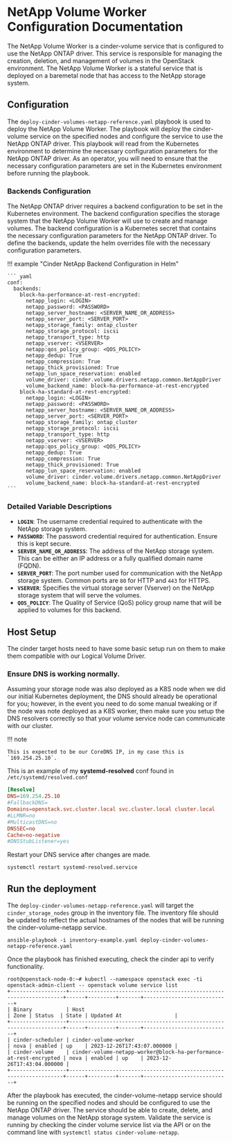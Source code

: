 # NetApp Volume Worker Configuration Documentation

The NetApp Volume Worker is a cinder-volume service that is configured to use the NetApp ONTAP driver. This service is responsible for managing the creation, deletion, and management of volumes in the OpenStack environment. The NetApp Volume Worker is a stateful service that is deployed on a baremetal node that has access to the NetApp storage system.

## Configuration

The `deploy-cinder-volumes-netapp-reference.yaml` playbook is used to deploy the NetApp Volume Worker. The playbook will deploy the cinder-volume service on the specified nodes and configure the service to use the NetApp ONTAP driver. This playbook will read from the Kubernetes environment to determine the necessary configuration parameters for the NetApp ONTAP driver. As an operator, you will need to ensure that the necessary configuration parameters are set in the Kubernetes environment before running the playbook.

### Backends Configuration

The NetApp ONTAP driver requires a backend configuration to be set in the Kubernetes environment. The backend configuration specifies the storage system that the NetApp Volume Worker will use to create and manage volumes. The backend configuration is a Kubernetes secret that contains the necessary configuration parameters for the NetApp ONTAP driver. To define the backends, update the helm overrides file with the necessary configuration parameters.

!!! example "Cinder NetApp Backend Configuration in Helm"

    ``` yaml
    conf:
      backends:
        block-ha-performance-at-rest-encrypted:
          netapp_login: <LOGIN>
          netapp_password: <PASSWORD>
          netapp_server_hostname: <SERVER_NAME_OR_ADDRESS>
          netapp_server_port: <SERVER_PORT>
          netapp_storage_family: ontap_cluster
          netapp_storage_protocol: iscsi
          netapp_transport_type: http
          netapp_vserver: <VSERVER>
          netapp:qos_policy_group: <QOS_POLICY>
          netapp_dedup: True
          netapp_compression: True
          netapp_thick_provisioned: True
          netapp_lun_space_reservation: enabled
          volume_driver: cinder.volume.drivers.netapp.common.NetAppDriver
          volume_backend_name: block-ha-performance-at-rest-encrypted
        block-ha-standard-at-rest-encrypted:
          netapp_login: <LOGIN>
          netapp_password: <PASSWORD>
          netapp_server_hostname: <SERVER_NAME_OR_ADDRESS>
          netapp_server_port: <SERVER_PORT>
          netapp_storage_family: ontap_cluster
          netapp_storage_protocol: iscsi
          netapp_transport_type: http
          netapp_vserver: <VSERVER>
          netapp:qos_policy_group: <QOS_POLICY>
          netapp_dedup: True
          netapp_compression: True
          netapp_thick_provisioned: True
          netapp_lun_space_reservation: enabled
          volume_driver: cinder.volume.drivers.netapp.common.NetAppDriver
          volume_backend_name: block-ha-standard-at-rest-encrypted
    ```

### Detailed Variable Descriptions

- **`LOGIN`**: The username credential required to authenticate with the NetApp storage system.
- **`PASSWORD`**: The password credential required for authentication. Ensure this is kept secure.
- **`SERVER_NAME_OR_ADDRESS`**: The address of the NetApp storage system. This can be either an IP address or a fully qualified domain name (FQDN).
- **`SERVER_PORT`**: The port number used for communication with the NetApp storage system. Common ports are `80` for HTTP and `443` for HTTPS.
- **`VSERVER`**: Specifies the virtual storage server (Vserver) on the NetApp storage system that will serve the volumes.
- **`QOS_POLICY`**: The Quality of Service (QoS) policy group name that will be applied to volumes for this backend.

## Host Setup

The cinder target hosts need to have some basic setup run on them to make them compatible with our Logical Volume Driver.

### Ensure DNS is working normally.

Assuming your storage node was also deployed as a K8S node when we did our initial Kubernetes deployment, the DNS should already be
operational for you; however, in the event you need to do some manual tweaking or if the node was note deployed as a K8S worker, then
make sure you setup the DNS resolvers correctly so that your volume service node can communicate with our cluster.

!!! note

    This is expected to be our CoreDNS IP, in my case this is `169.254.25.10`.

This is an example of my **systemd-resolved** conf found in `/etc/systemd/resolved.conf`
``` conf
[Resolve]
DNS=169.254.25.10
#FallbackDNS=
Domains=openstack.svc.cluster.local svc.cluster.local cluster.local
#LLMNR=no
#MulticastDNS=no
DNSSEC=no
Cache=no-negative
#DNSStubListener=yes
```

Restart your DNS service after changes are made.

``` shell
systemctl restart systemd-resolved.service
```

## Run the deployment

The `deploy-cinder-volumes-netapp-reference.yaml` will target the `cinder_storage_nodes` group in the inventory file. The inventory file should be updated to reflect the actual hostnames of the nodes that will be running the cinder-volume-netapp service.

``` shell
ansible-playbook -i inventory-example.yaml deploy-cinder-volumes-netapp-reference.yaml
```

Once the playbook has finished executing, check the cinder api to verify functionality.

``` shell
root@openstack-node-0:~# kubectl --namespace openstack exec -ti openstack-admin-client -- openstack volume service list
+------------------+--------------------------------------------------------------------+------+---------+-------+----------------------------+
| Binary           | Host                                                               | Zone | Status  | State | Updated At                 |
+------------------+--------------------------------------------------------------------+------+---------+-------+----------------------------+
| cinder-scheduler | cinder-volume-worker                                               | nova | enabled | up    | 2023-12-26T17:43:07.000000 |
| cinder-volume    | cinder-volume-netapp-worker@block-ha-performance-at-rest-encrypted | nova | enabled | up    | 2023-12-26T17:43:04.000000 |
+------------------+--------------------------------------------------------------------+------+---------+-------+----------------------------+
```

After the playbook has executed, the cinder-volume-netapp service should be running on the specified nodes and should be configured to use the NetApp ONTAP driver. The service should be able to create, delete, and manage volumes on the NetApp storage system. Validate the service is running by checking the cinder volume service list via the API or on the command line with `systemctl status cinder-volume-netapp`.
